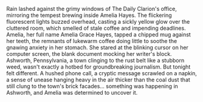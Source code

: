 Rain lashed against the grimy windows of The Daily Clarion's office, mirroring the tempest brewing inside Amelia Hayes.  The flickering fluorescent lights buzzed overhead, casting a sickly yellow glow over the cluttered room, which smelled of stale coffee and impending deadlines. Amelia, her full name Amelia Grace Hayes, tapped a chipped mug against her teeth, the remnants of lukewarm coffee doing little to soothe the gnawing anxiety in her stomach.  She stared at the blinking cursor on her computer screen, the blank document mocking her writer's block.  Ashworth, Pennsylvania, a town clinging to the rust belt like a stubborn weed, wasn't exactly a hotbed for groundbreaking journalism.  But tonight felt different. A hushed phone call, a cryptic message scrawled on a napkin, a sense of unease hanging heavy in the air thicker than the coal dust that still clung to the town's brick facades… something was happening in Ashworth, and Amelia was determined to uncover it.
